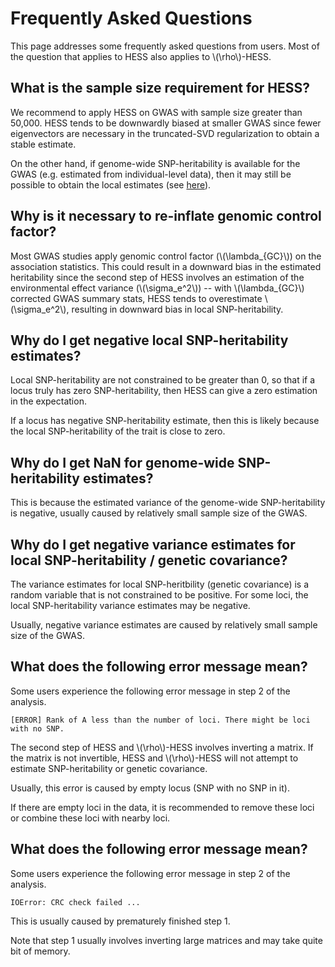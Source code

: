 # Frequently Asked Questions

This page addresses some frequently asked questions from users.
Most of the question that applies to HESS also applies to \\(\rho\\)-HESS.

## What is the sample size requirement for HESS?

We recommend to apply HESS on GWAS with sample size greater
than 50,000. HESS tends to be downwardly biased at smaller
GWAS since fewer eigenvectors are necessary in the truncated-SVD
regularization to obtain a stable estimate.

On the other hand, if genome-wide SNP-heritability is available for the GWAS
(e.g. estimated from individual-level data), then it may still be possible to
obtain the local estimates
(see [here](http://huwenboshi.github.io/hess/local_hsqg/#running-the-tool-using-total-snp-heritability)).

## Why is it necessary to re-inflate genomic control factor?

Most GWAS studies apply genomic control factor (\\(\lambda_{GC}\\)) on the
association statistics. This could result in a downward bias in the estimated
heritability since the second step of HESS involves an estimation of the
environmental effect variance (\\(\sigma_e^2\\)) -- with \\(\lambda_{GC}\\)
corrected GWAS summary stats, HESS tends to overestimate \\(\sigma_e^2\\),
resulting in downward bias in local SNP-heritability.

## Why do I get negative local SNP-heritability estimates?

Local SNP-heritability are not constrained to be greater than 0, so that if a locus
truly has zero SNP-heritability, then HESS can give a zero estimation in the expectation.

If a locus has negative SNP-heritability estimate, then this is likely because the
local SNP-heritability of the trait is close to zero.

## Why do I get NaN for genome-wide SNP-heritability estimates?

This is because the estimated variance of the genome-wide SNP-heritability
is negative, usually caused by relatively small sample size of the GWAS.

## Why do I get negative variance estimates for local SNP-heritability / genetic covariance?

The variance estimates for local SNP-heritbility (genetic covariance) is a
random variable that is not constrained to be positive. For some loci, the
local SNP-heritability variance estimates may be negative.

Usually, negative variance estimates are caused by relatively small sample
size of the GWAS.

## What does the following error message mean?

Some users experience the following error message in step 2 of the analysis.

```
[ERROR] Rank of A less than the number of loci. There might be loci with no SNP.
```

The second step of HESS and \\(\rho\\)-HESS involves inverting a matrix. If
the matrix is not invertible, HESS and \\(\rho\\)-HESS will not attempt to
estimate SNP-heritability or genetic covariance.

Usually, this error is caused by empty locus (SNP with no SNP in it).

If there are empty loci in the data, it is recommended to remove these loci
or combine these loci with nearby loci.

## What does the following error message mean?

Some users experience the following error message in step 2 of the analysis.

```
IOError: CRC check failed ...
```

This is usually caused by prematurely finished step 1.

Note that step 1 usually involves inverting large matrices and may take quite
bit of memory.
